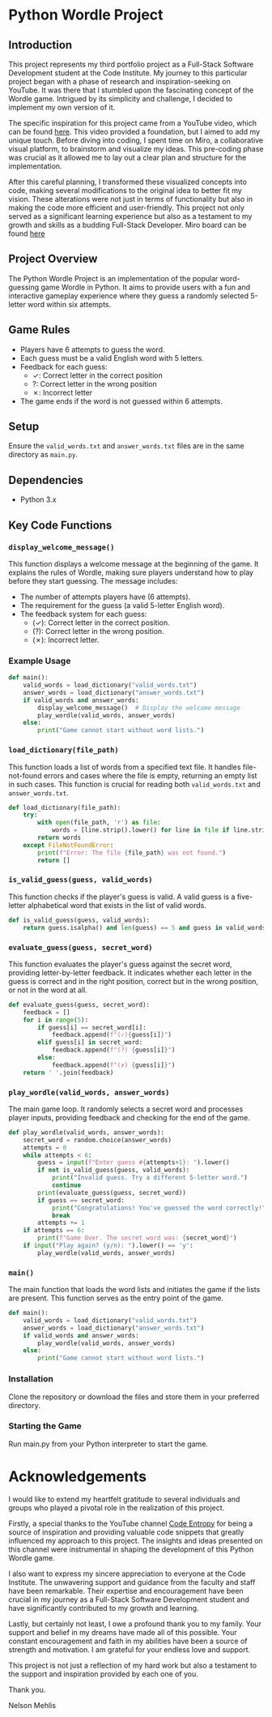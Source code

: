# Python Wordle Project

## Introduction
This project represents my third portfolio project as a Full-Stack Software Development student at the Code Institute. My journey to this particular project began with a phase of research and inspiration-seeking on YouTube. It was there that I stumbled upon the fascinating concept of the Wordle game. Intrigued by its simplicity and challenge, I decided to implement my own version of it.

The specific inspiration for this project came from a YouTube video, which can be found [here](https://www.youtube.com/watch?v=GPekrrKcymA). This video provided a foundation, but I aimed to add my unique touch. Before diving into coding, I spent time on Miro, a collaborative visual platform, to brainstorm and visualize my ideas. This pre-coding phase was crucial as it allowed me to lay out a clear plan and structure for the implementation.

After this careful planning, I transformed these visualized concepts into code, making several modifications to the original idea to better fit my vision. These alterations were not just in terms of functionality but also in making the code more efficient and user-friendly. This project not only served as a significant learning experience but also as a testament to my growth and skills as a budding Full-Stack Developer. Miro board can be found [here](https://miro.com/app/board/uXjVNNiPdoY=/?share_link_id=329398393965)

## Project Overview
The Python Wordle Project is an implementation of the popular word-guessing game Wordle in Python. It aims to provide users with a fun and interactive gameplay experience where they guess a randomly selected 5-letter word within six attempts.

## Game Rules
- Players have 6 attempts to guess the word.
- Each guess must be a valid English word with 5 letters.
- Feedback for each guess:
  - ✓: Correct letter in the correct position
  - ?: Correct letter in the wrong position
  - ✗: Incorrect letter
- The game ends if the word is not guessed within 6 attempts.

## Setup
Ensure the `valid_words.txt` and `answer_words.txt` files are in the same directory as `main.py`.

## Dependencies
- Python 3.x

## Key Code Functions

### `display_welcome_message()`
This function displays a welcome message at the beginning of the game. It explains the rules of Wordle, making sure players understand how to play before they start guessing. The message includes:
- The number of attempts players have (6 attempts).
- The requirement for the guess (a valid 5-letter English word).
- The feedback system for each guess:
  - (✓): Correct letter in the correct position.
  - (?): Correct letter in the wrong position.
  - (✗): Incorrect letter.

### Example Usage
```python
def main():
    valid_words = load_dictionary("valid_words.txt")
    answer_words = load_dictionary("answer_words.txt")
    if valid_words and answer_words:
        display_welcome_message()  # Display the welcome message
        play_wordle(valid_words, answer_words)
    else:
        print("Game cannot start without word lists.")
```

### `load_dictionary(file_path)`
This function loads a list of words from a specified text file. It handles file-not-found errors and cases where the file is empty, returning an empty list in such cases. This function is crucial for reading both `valid_words.txt` and `answer_words.txt`.

```python
def load_dictionary(file_path):
    try:
        with open(file_path, 'r') as file:
            words = [line.strip().lower() for line in file if line.strip()]
        return words
    except FileNotFoundError:
        print(f"Error: The file {file_path} was not found.")
        return []
```

### `is_valid_guess(guess, valid_words)`
This function checks if the player's guess is valid. A valid guess is a five-letter alphabetical word that exists in the list of valid words.

```python
def is_valid_guess(guess, valid_words):
    return guess.isalpha() and len(guess) == 5 and guess in valid_words
```
### `evaluate_guess(guess, secret_word)`
This function evaluates the player's guess against the secret word, providing letter-by-letter feedback. It indicates whether each letter in the guess is correct and in the right position, correct but in the wrong position, or not in the word at all.

```python
def evaluate_guess(guess, secret_word):
    feedback = []
    for i in range(5):
        if guess[i] == secret_word[i]:
            feedback.append(f"(✓){guess[i]}")
        elif guess[i] in secret_word:
            feedback.append(f"(?) {guess[i]}")
        else:
            feedback.append(f"(✗) {guess[i]}")
    return ' '.join(feedback)
```
### `play_wordle(valid_words, answer_words)`
The main game loop. It randomly selects a secret word and processes player inputs, providing feedback and checking for the end of the game.

```python
def play_wordle(valid_words, answer_words):
    secret_word = random.choice(answer_words)
    attempts = 0
    while attempts < 6:
        guess = input(f"Enter guess #{attempts+1}: ").lower()
        if not is_valid_guess(guess, valid_words):
            print("Invalid guess. Try a different 5-letter word.")
            continue
        print(evaluate_guess(guess, secret_word))
        if guess == secret_word:
            print("Congratulations! You've guessed the word correctly!")
            break
        attempts += 1
    if attempts == 6:
        print(f"Game Over. The secret word was: {secret_word}")
    if input("Play again? (y/n): ").lower() == 'y':
        play_wordle(valid_words, answer_words)
```
### `main()`
The main function that loads the word lists and initiates the game if the lists are present. This function serves as the entry point of the game.

```python
def main():
    valid_words = load_dictionary("valid_words.txt")
    answer_words = load_dictionary("answer_words.txt")
    if valid_words and answer_words:
        play_wordle(valid_words, answer_words)
    else:
        print("Game cannot start without word lists.")
```
### Installation
Clone the repository or download the files and store them in your preferred directory.

### Starting the Game
Run main.py from your Python interpreter to start the game.

# Acknowledgements

I would like to extend my heartfelt gratitude to several individuals and groups who played a pivotal role in the realization of this project.

Firstly, a special thanks to the YouTube channel [Code Entropy](https://www.youtube.com/@Code_Entropy) for being a source of inspiration and providing valuable code snippets that greatly influenced my approach to this project. The insights and ideas presented on this channel were instrumental in shaping the development of this Python Wordle game.

I also want to express my sincere appreciation to everyone at the Code Institute. The unwavering support and guidance from the faculty and staff have been remarkable. Their expertise and encouragement have been crucial in my journey as a Full-Stack Software Development student and have significantly contributed to my growth and learning.

Lastly, but certainly not least, I owe a profound thank you to my family. Your support and belief in my dreams have made all of this possible. Your constant encouragement and faith in my abilities have been a source of strength and motivation. I am grateful for your endless love and support.

This project is not just a reflection of my hard work but also a testament to the support and inspiration provided by each one of you.

Thank you.

Nelson Mehlis
